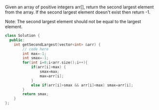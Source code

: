 Given an array of positive integers arr[], return the second largest element from the array. If the second largest element doesn't exist then return -1.

Note: The second largest element should not be equal to the largest element.

```cpp
class Solution {
  public:
    int getSecondLargest(vector<int> &arr) {
        // code here
        int max=-1;
        int smax=-1;
        for(int i=0;i<arr.size();i++){
            if(arr[i]>max) {
                smax=max;
                max=arr[i];
            }
            else if(arr[i]>smax && arr[i]<max) smax=arr[i];
        }
        return smax;
    }
};